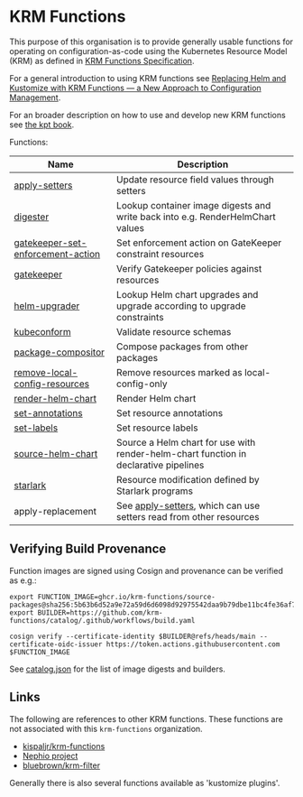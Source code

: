 # KRM Functions

This purpose of this organisation is to provide generally usable
functions for operating on configuration-as-code using the Kubernetes
Resource Model (KRM) as defined in [KRM Functions
Specification](https://github.com/kubernetes-sigs/kustomize/blob/master/cmd/config/docs/api-conventions/functions-spec.md).

For a general introduction to using KRM functions see [Replacing Helm and Kustomize with KRM Functions — a New Approach to Configuration Management](https://medium.com/@michael.vittrup.larsen/replacing-helm-and-kustomize-with-krm-functions-a-new-approach-to-configuration-management-676212cc1332).

For an broader description on how to use and develop new KRM functions see [the kpt book](https://kpt.dev/book/).

Functions:

| Name | Description |
| --- | --- |
| [apply-setters](https://github.com/krm-functions/catalog/blob/main/docs/apply-setters.md) | Update resource field values through setters |
| [digester](https://github.com/krm-functions/catalog/blob/main/docs/digester.md) | Lookup container image digests and write back into e.g. RenderHelmChart values |
| [gatekeeper-set-enforcement-action](https://github.com/krm-functions/catalog/blob/main/docs/gatekeeper-set-enforcement-action.md) | Set enforcement action on GateKeeper constraint resources |
| [gatekeeper](https://github.com/krm-functions/gatekeeper/blob/main/README.md) | Verify Gatekeeper policies against resources |
| [helm-upgrader](https://github.com/krm-functions/catalog/blob/main/docs/helm-upgrader.md) | Lookup Helm chart upgrades and upgrade according to upgrade constraints |
| [kubeconform](https://github.com/krm-functions/catalog/blob/main/docs/kubeconform.md) | Validate resource schemas |
| [package-compositor](https://github.com/krm-functions/catalog/blob/main/docs/package-compositor.md) | Compose packages from other packages |
| [remove-local-config-resources](https://github.com/krm-functions/catalog/blob/main/docs/remove-local-config-resources.md) | Remove resources marked as local-config-only |
| [render-helm-chart](https://github.com/krm-functions/catalog/blob/main/docs/render-helm-chart.md) | Render Helm chart |
| [set-annotations](https://github.com/krm-functions/catalog/blob/main/docs/set-annotations.md) | Set resource annotations |
| [set-labels](https://github.com/krm-functions/catalog/blob/main/docs/set-labels.md) | Set resource labels |
| [source-helm-chart](https://github.com/krm-functions/catalog/blob/main/docs/source-helm-chart.md) | Source a Helm chart for use with render-helm-chart function in declarative pipelines |
| [starlark](https://github.com/krm-functions/starlark/blob/main/README.md) | Resource modification defined by Starlark programs |
| apply-replacement | See [apply-setters](https://github.com/krm-functions/catalog/blob/main/docs/apply-setters.md), which can use setters read from other resources |

## Verifying Build Provenance

Function images are signed using Cosign and provenance can be verified
as e.g.:

```shell
export FUNCTION_IMAGE=ghcr.io/krm-functions/source-packages@sha256:5b63b6d52a9e72a59d6d6098d92975542daa9b79dbe11bc4fe36af7b8f2e4fdc
export BUILDER=https://github.com/krm-functions/catalog/.github/workflows/build.yaml

cosign verify --certificate-identity $BUILDER@refs/heads/main --certificate-oidc-issuer https://token.actions.githubusercontent.com $FUNCTION_IMAGE
```

See [catalog.json](catalog.json) for the list of image digests and builders.

## Links

The following are references to other KRM functions. These functions
are not associated with this `krm-functions` organization.

- [kispaljr/krm-functions](https://github.com/kispaljr/krm-functions)
- [Nephio project](https://github.com/nephio-project/nephio/tree/main/krm-functions)
- [bluebrown/krm-filter](https://github.com/bluebrown/krm-filter)

Generally there is also several functions available as 'kustomize plugins'.
